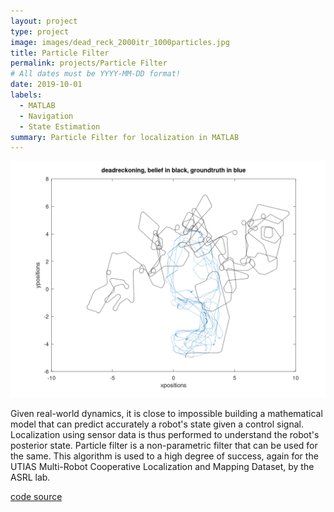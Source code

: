 ```yaml
---
layout: project
type: project
image: images/dead_reck_2000itr_1000particles.jpg
title: Particle Filter
permalink: projects/Particle Filter
# All dates must be YYYY-MM-DD format!
date: 2019-10-01
labels:
  - MATLAB
  - Navigation
  - State Estimation
summary: Particle Filter for localization in MATLAB
---
```


<img class="ui medium right floated rounded image" src="../images/1.png">
<br>

Given real-world dynamics, it is close to impossible building a mathematical model that can predict accurately a robot's state given a control signal. Localization using sensor data is thus performed to understand the robot's posterior state. 
Particle filter is a non-parametric filter that can be used for the same. This algorithm is used to a high degree of success, again for the UTIAS Multi-Robot Cooperative Localization and Mapping Dataset, by the ASRL lab.
​
<br>

<a href= "https://github.com/vishwajeet-NU/ML-AI-/tree/master/particle_filter"> ​code source </a>

